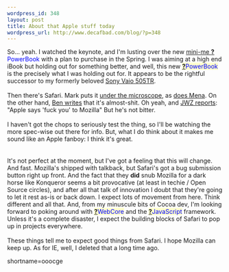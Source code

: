 ```yaml
--- 
wordpress_id: 348
layout: post
title: About that Apple stuff today
wordpress_url: http://www.decafbad.com/blog/?p=348
---
```

So... yeah.  I watched the keynote, and I'm lusting over the new <a href="http://www.apple.com/powerbook/index12.html" target="_top">mini-me <span style='background : #FFFFCE;'><a href="http://www.decafbad.com/twiki/bin/edit/Main/PowerBook?topicparent=Main.FilterData"><b>?</b></a><font color="#0000FF">PowerBook</font></span></a> with a plan to purchase in the Spring.  I was aiming at a high end iBook but holding out for something better, and well, this new <span style='background : #FFFFCE;'><a href="http://www.decafbad.com/twiki/bin/edit/Main/PowerBook?topicparent=Main.FilterData"><b>?</b></a><font color="#0000FF">PowerBook</font></span> is the precisely what I was holding out for.  It appears to be the rightful successor to my formerly beloved <a href="http://www.google.com/search?q=sony+vaio+505tr&amp;ie=UTF-8&amp;oe=UTF-8" target="_top">Sony Vaio 505TR</a>.
<br /><br />
Then there's Safari.  Mark puts it <a href="http://diveintomark.org/archives/2003/01/07.html#safari_review" target="_top">under the microscope</a>, as <a href="http://www.sixapart.com/log/2003/01/initial_reactio.shtml" target="_top">does Mena</a>.  On the other hand, <a href="http://www.benhammersley.com/archives/003460.html" target="_top">Ben writes</a> that it's almost-shit.  Oh yeah, and <a href="http://www.livejournal.com/talkpost.bml?journal=jwz&amp;itemid=132696" target="_top">JWZ reports</a>: "Apple says 'fuck you' to Mozilla"  But he's not bitter.
<br /><br />
I haven't got the chops to seriously test the thing, so I'll be watching the more spec-wise out there for info.  But, what I do think about it makes me sound like an Apple fanboy:  I think it's great.  
<br /><br />
It's not perfect at the moment, but I've got a feeling that this will change.  And fast.  Mozilla's shipped with talkback, but Safari's got a bug submission button right up front.  And the fact that they <strong>did</strong> snub Mozilla for a dark horse like Konqueror seems a bit provocative (at least in techie / Open Source circles), and after all that talk of innovation I doubt that they're going to let it rest as-is or back down.  I expect lots of movement from here.  Think different and all that.  And, from my minuscule bits of Cocoa dev, I'm looking forward to poking around with <span style='background : #FFFFCE;'><a href="http://www.decafbad.com/twiki/bin/edit/Main/WebCore?topicparent=Main.FilterData"><b>?</b></a><font color="#0000FF">WebCore</font></span> and the <span style='background : #FFFFCE;'><a href="http://www.decafbad.com/twiki/bin/edit/Main/JavaScript?topicparent=Main.FilterData"><b>?</b></a><font color="#0000FF">JavaScript</font></span> framework.  Unless it's a complete disaster, I expect the building blocks of Safari to pop up in projects everywhere.
<br /><br />
These things tell me to expect good things from Safari.  I hope Mozilla can keep up.  As for IE, well, I deleted that a long time ago.
<!--more-->
shortname=ooocge
